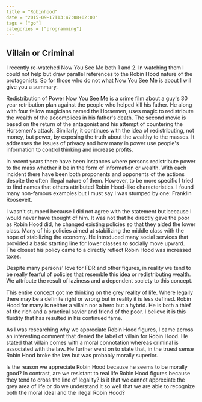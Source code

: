 ```yaml
---
title = "Robinhood"
date = "2015-09-17T13:47:08+02:00"
tags = ["go"]
categories = ["programming"]
---
```


## Villain or Criminal  

I recently re-watched Now You See Me both 1 and 2. In watching them I could not help but draw parallel references to the Robin Hood nature of the protagonists. So for those who do not what Now You See Me is about I will give you a summary.


Redistribution of Power
Now You See Me is a crime film about a guy's 30 year retribution plan against the people who helped kill his father. He along with four fellow magicians named the Horsemen, uses magic to redistribute the wealth of the accomplices in his father's death. The second movie is based on the return of the antagonist and his attempt of countering the Horsemen's attack. Similarly, it continues with the idea of redistributing, not money, but power, by exposing the truth about the wealthy to the masses. It addresses the issues of privacy and how many in power use people's information to control thinking and increase profits.

In recent years there have been instances where persons redistribute power to the mass whether it be in the form of information or wealth. With each incident there have been both proponents and opponents of the actions despite the often illegal nature of them. However, to be more specific I tried to find names that others attributed Robin Hood-like characteristics. I found many non-famous examples but I must say I was stumped by one: Franklin Roosevelt.

I wasn't stumped because I did not agree with the statement but because I would never have thought of him. It was not that he directly gave the poor as Robin Hood did, he changed existing policies so that they aided the lower class. Many of his policies aimed at stabilizing the middle class with the hope of stabilizing the economy. He introduced many social services that provided a basic starting line for lower classes to socially move upward. The closest his policy came to a directly reflect Robin Hood was increased taxes.

Despite many persons' love for FDR and other figures, in reality we tend to be really fearful of policies that resemble this idea or redistributing wealth. We attribute the result of laziness and a dependent society to this concept.

This entire concept got me thinking on the grey reality of life. Where legally there may be a definite right or wrong but in reality it is less defined. Robin Hood for many is neither a villain nor a hero but a hybrid. He is both a thief of the rich and a practical savior and friend of the poor. I believe it is this fluidity that has resulted in his continued fame.

As I was researching why we appreciate Robin Hood figures, I came across an interesting comment that denied the label of villain for Robin Hood. He stated that villain comes with a moral connotation whereas criminal is associated with the law. He further went on to state that, in the truest sense Robin Hood broke the law but was probably morally superior.

Is the reason we appreciate Robin Hood because he seems to be morally good? In contrast, are we resistant to real life Robin Hood figures because they tend to cross the line of legality? Is it that we cannot appreciate the grey area of life or do we understand it so well that we are able to recognize both the moral ideal and the illegal Robin Hood?



